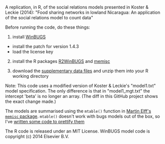 A replication, in R, of the social relations models presented in Koster &amp; Leckie (2014): "Food sharing networks in lowland Nicaragua: An application of the social relations model to count data"

Before running the code, do these things:

1. install [WinBUGS](http://www.mrc-bsu.cam.ac.uk/software/bugs/the-bugs-project-winbugs/)

- install the patch for version 1.4.3
- load the license key

2. install the R packages [R2WinBUGS](http://cran.r-project.org/web/packages/R2WinBUGS/index.html) and [memisc](http://cran.r-project.org/web/packages/memisc/)

3. download the [supplementary data files](http://dx.doi.org/10.1016/j.socnet.2014.02.002) and unzip them into your R working directory

Note: This code uses a modified version of Koster & Leckie's "model1.txt" model specification. The only difference is that in "model1_mgt.txt" the intercept 'beta' is no longer an array. (The diff in this GitHub project shows the exact change made.)

The models are summarised using the `mtable()` function in [Martin Elff's `memisc` package](http://cran.r-project.org/web/packages/memisc/). `mtable()` doesn't work with bugs models out of the box, so I've [written some code to prettify them](https://gist.github.com/matthewgthomas/beef5ee7a434d3da934d)

The R code is released under an MIT License. WinBUGS model code is copyright (c) 2014 Elsevier B.V.
